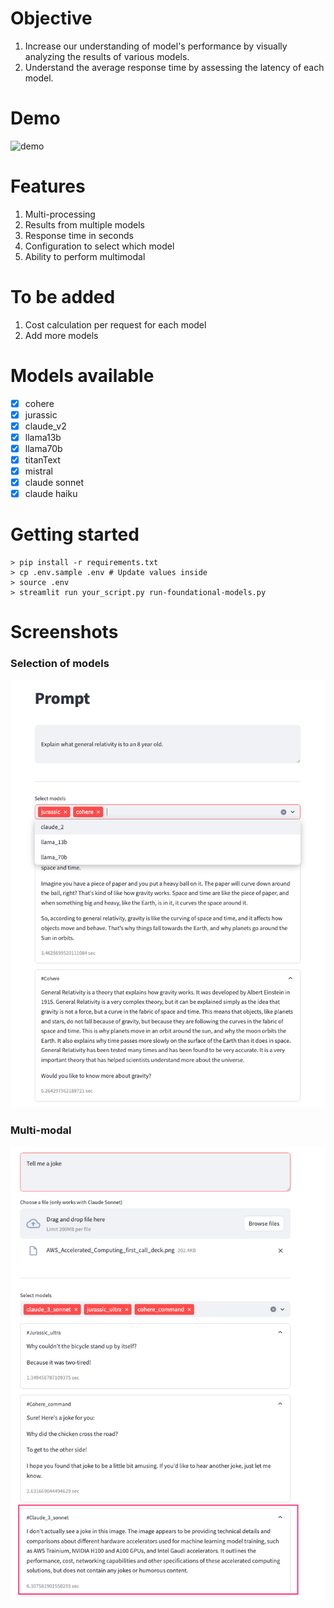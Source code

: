 # Objective

1. Increase our understanding of model's performance by visually analyzing the results of various models.
2. Understand the average response time by assessing the latency of each model.

# Demo
![demo](./screenshots/streamlit-bedrock.gif "demo")

# Features

1. Multi-processing
2. Results from multiple models 
3. Response time in seconds
4. Configuration to select which model
5. Ability to perform multimodal

# To be added

1. Cost calculation per request for each model
2. Add more models

# Models available

- [x] cohere
- [x] jurassic
- [x] claude_v2
- [x] llama13b
- [x] llama70b
- [x] titanText
- [x] mistral
- [x] claude sonnet
- [x] claude haiku

# Getting started

```
> pip install -r requirements.txt
> cp .env.sample .env # Update values inside
> source .env
> streamlit run your_script.py run-foundational-models.py

```


# Screenshots

### Selection of models
![selection-of-models](./screenshots/ss-selection-of-model.png "Selection of models")

### Multi-modal
![ss-multi-modal](./screenshots/ss-multi-modal-2.png "Multi-modal")
